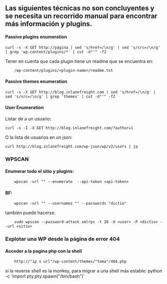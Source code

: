 ## Las siguientes técnicas no son concluyentes y se necesita un recorrido manual para encontrar más información y plugins.


#### Passive plugins enumeration

    curl -s -X GET http://página | sed 's/href=/\n/g' | sed 's/src=/\n/g' | grep 'wp-content/plugins/*' | cut -d"'" -f2


Tener en cuenta que cada plugin tiene un readme que se encuentra en:

        /wp-content/plugins/<plugin-name>/readme.txt
        
#### Passive themes enumeration

    curl -s -X GET http://blog.inlanefreight.com | sed 's/href=/\n/g' | sed 's/src=/\n/g' | grep 'themes' | cut -d"'" -f2


#### User Enumeration

Listar de a un usuario:

    curl -s -I -X GET http://blog.inlanefreight.com/?author=1

O la lista de usuarios en un json:

    curl http://blog.inlanefreight.com/wp-json/wp/v2/users | jq



### WPSCAN

#### Enumerar todo el sitio y plugins:
        wpscan -url "" --enumerate  --api-token <api-token>
#### BF:
        wpscan -url "" --usernames "" --passwords "dictio"

también puede hacerse:

        sudo wpscan --password-attack xmlrpc -t 20 -U <user> -P <dictio> --url <sitio>


### Explotar una WP desde la página de error 404
#### Acceder a la pagina php con la shell
        http://"ip o url"/wp-content/themes/"tema"/404.php

si la reverse shell es la monkey, para migrar a una shell más estable:
        python -c 'import pty;pty.spawn("/bin/bash")' 
